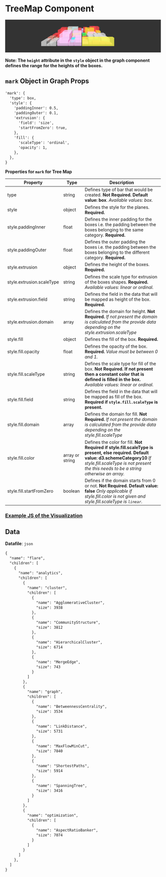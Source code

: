 # TreeMap Component

![TreeMap](../imgs/TreeMap.png)

__Note: The `height` attribute in the `style` object in the graph component defines the range for the heights of the boxes.__

## `mark` Object in Graph Props
```
'mark': {
  'type': box,
  'style': {
    'paddingInner': 0.5,
    'paddingOuter': 0.1,
    'extrusion': {
      'field': 'size',
      'startFromZero': true,
    },
    'fill': {
      'scaleType': 'ordinal',
      'opacity': 1,
    },
  },
}
```

__Properties for `mark` for Tree Map__

Property|Type|Description
---|---|---
type|string|Defines type of bar that would be created. __Not Required. Default value: box__. _Available values: box._
style|object|Defines the style for the planes. __Required.__
style.paddingInner|float|Defines the inner padding for the boxes i.e. the padding between the boxes belonging to the same category. __Required.__
style.paddingOuter|float|Defines the outer padding the boxes i.e. the padding between the boxes belonging to the different category. __Required.__
style.extrusion|object|Defines the height of the boxes. __Required.__
style.extrusion.scaleType|string|Defines the scale type for extrusion of the boxes shapes. __Required.__ _Available values: linear or ordinal._
style.extrusion.field|string|Defines the field in the data that will be mapped as height of the box. __Required.__
style.extrusion.domain|array|Defines the domain for height. __Not Required.__ _If not present the domain is calculated from the provide data depending on the style.extrusion.scaleType_
style.fill|object|Defines the fill of the box. __Required.__
style.fill.opacity|float|Defines the opacity of the box. __Required.__ _Value must be between 0 and 1._
style.fill.scaleType|string|Defines the scale type for fill of the box. __Not Required. If not present then a constant color that is defined is filled in the box.__ _Available values: linear or ordinal._
style.fill.field|string|Defines the field in the data that will be mapped as fill of the box. __Required if `style.fill.scaleType` is present.__
style.fill.domain|array|Defines the domain for fill. __Not Required.__ _If not present the domain is calculated from the provide data depending on the style.fill.scaleType_
style.fill.color|array or string|Defines the color for fill. __Not Required if style.fill.scaleType is present, else required. Default value: d3.schemeCategory10__ _If style.fill.scaleType is not present the this needs to be a string otherwise an array._
style.fill.startFromZero|boolean|Defines if the domain starts from 0 or not. __Not Required. Default value: false__ _Only applicable if style.fill.color is not given and style.fill.scaleType is `linear`._

### [Example JS of the Visualization](../examples/TreeMap.js)

## Data

**Datafile**: `json`

```
{
  "name": "flare",
  "children": [
    {
      "name": "analytics",
      "children": [
        {
          "name": "cluster",
          "children": [
            {
              "name": "AgglomerativeCluster",
              "size": 3938
            },
            {
              "name": "CommunityStructure",
              "size": 3812
            },
            {
              "name": "HierarchicalCluster",
              "size": 6714
            },
            {
              "name": "MergeEdge",
              "size": 743
            }
          ]
        },
        {
          "name": "graph",
          "children": [
            {
              "name": "BetweennessCentrality",
              "size": 3534
            },
            {
              "name": "LinkDistance",
              "size": 5731
            },
            {
              "name": "MaxFlowMinCut",
              "size": 7840
            },
            {
              "name": "ShortestPaths",
              "size": 5914
            },
            {
              "name": "SpanningTree",
              "size": 3416
            }
          ]
        },
        {
          "name": "optimization",
          "children": [
            {
              "name": "AspectRatioBanker",
              "size": 7074
            }
          ]
        }
      ]
    },
  ]
}
```
